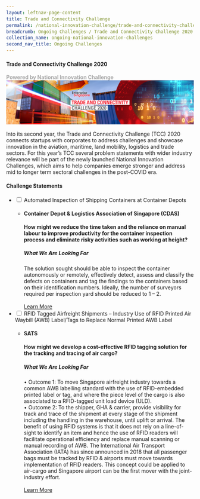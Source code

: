 ```yaml
---
layout: leftnav-page-content
title: Trade and Connectivity Challenge
permalink: /national-innovation-challenge/trade-and-connectivity-challenge-2020
breadcrumb: Ongoing Challenges / Trade and Connectivity Challenge 2020
collection_name: ongoing-national-innovation-challenges
second_nav_title: Ongoing Challenges
---
```

#### Trade and Connectivity Challenge 2020
<font color="#a9a9a9"><b>Powered by National Innovation Challenge</b></font>
[![1](/images/tcc2020_banner.jpg)](http://tradeandconnectivity.innovation-challenge.sg)

Into its second year, the Trade and Connectivity Challenge (TCC) 2020 connects startups with corporates to address challenges and showcase innovation in the aviation, maritime, land mobility, logistics and trade sectors. For this year’s TCC  several problem statements with wider industry relevance will be part of the newly launched National Innovation Challenges, which aims to help companies emerge stronger and address mid to longer term sectoral challenges in the post-COVID era. 

<!-- start of wrapper div -->
<!-- start of first drop down box -->
<div id="wrapper"> 
  <h4> Challenge Statements </h4>
<ul>
  <li>
    <input type="checkbox" id="list-item-1">
    <label for="list-item-1" class="first">Automated Inspection of Shipping Containers at Container Depots</label>
        <ul>
          <li><b><h4>Container Depot & Logistics Association of Singapore (CDAS)</h4>How might we reduce the time taken and the reliance on manual labour to improve productivity for the container inspection process and eliminate risky activities such as working at height?</b>
            <h5>What We Are Looking For</h5>
The solution sought should be able to inspect the container autonomously or remotely, effectively detect, assess and classify the defects on containers and tag the findings to the containers based on their identification numbers. Ideally, the number of surveyors required per inspection yard should be reduced to 1 – 2. 
<br><br>
<a href="/national-innovation-challenge/imda-national-innovation-challenge/problem-statement-1" target="_blank" >Learn More</a>
      </li>
     </ul>
   </li>
<!-- end of first drop down box -->
<!-- start of first drop down box -->
    <li>
    <input type="checkbox" id="list-item-2">
    <label for="list-item-2">RFID Tagged Airfreight Shipments – Industry Use of RFID Printed Air Waybill (AWB) Label/Tags to Replace Normal Printed AWB Label</label>
      <ul>
        <li><b><h4>SATS</h4>
       How might we develop a cost-effective RFID tagging solution for the tracking and tracing of air cargo?</b>
        <h5>What We Are Looking For</h5>
•	Outcome 1: To move Singapore airfreight industry towards a common AWB labelling standard with the use of RFID-embedded printed label or tag, and where the piece level of the cargo is also associated to a RFID-tagged unit load device (ULD).<br>
•	Outcome 2: To the shipper, GHA & carrier, provide visibility for track and trace of the shipment at every stage of the shipment including the handling in the warehouse, until uplift or arrival. The benefit of using RFID systems is that it does not rely on a line-of-sight to identify an item and hence the use of RFID readers will facilitate operational efficiency and replace manual scanning or manual recording of AWB. The International Air Transport Association (IATA) has since announced in 2018 that all passenger bags must be tracked by RFID & airports must move towards implementation of RFID readers. This concept could be applied to air-cargo and Singapore airport can be the first mover with the joint-industry effort.
<br><br>
<a href="http://tradeandconnectivity.innovation-challenge.sg" target="_blank" >Learn More</a>
        </li>
      </ul>
    </li>
<!-- end of second drop down box -->
  </ul>
</div>
<!-- end of wrapper div -->
